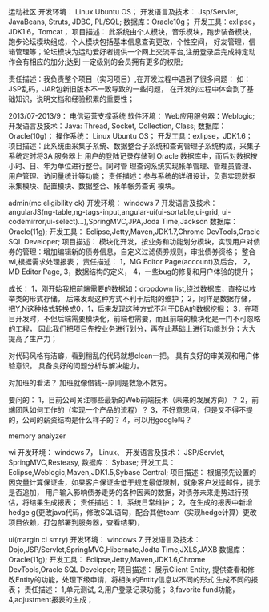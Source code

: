 运动社区
开发环境： Linux Ubuntu OS；
开发语言及技术： Jsp/Servlet, JavaBeans, Struts, JDBC, PL/SQL;
数据库：Oracle10g；
开发工具：exlipse，JDK1.6，Tomcat；
项目描述： 此系统由个人模块，音乐模块，跑步装备模块，跑步论坛模块组成，个人模块包括基本信息查询更改，个性空间，
   好友管理，信箱管理等；论坛模块为运动爱好者提供一个网上交流平台,注册登录后完成特定动作会有相应的加分;达到
  一定级别的会员拥有更多的权限;
   
责任描述：我负责整个项目（实习项目）,在开发过程中遇到了很多问题： 如：JSP乱码，JAR包新旧版本不一致导致的一些问题，
		在开发的过程中体会到了基础知识，说明文档和经验积累的重要性；

2013/07-2013/9：
电信运营支撑系统
软件环境： Web应用服务器：Weblogic;
开发语言及技术：Java: Thread, Socket, Collection, Class;
数据库：Oracle(10g)；
操作系统： Linux Ubuntu OS；
开发工具：exlipse，JDK1.6；
项目描述：此系统由采集子系统、数据整合子系统和查询管理子系统构成，采集子系统定时将3A 服务器上
  用户的登陆记录存储到 Oracle 数据库中，而后对数据按小时、日、年为单位进行整合。同时管
  理查询系统实现帐单管理、管理员管理、用户管理、访问量统计等功能；
责任描述：参与系统的详细设计，负责实现数据采集模块、配置模块、数据整合、帐单帐务查询
  模块。

  
  admin(mc eligibility ck)
开发环境： windows 7
开发语言及技术： angularJS(ng-table,ng-tags-input,angular-ui(ui-sortable,ui-grid,
		ui-codemirror,ui-select)...),SpringMVC,JPA,Joda Time,Jackson
数据库： Oracle(11g);
开发工具： Eclipse,Jetty,Maven,JDK1.7,Chrome DevTools,Oracle SQL Developer;
项目描述： 模块化开发，按业务和功能划分模块，实现用户对债券的管理：增加编辑新的债券信息，自定义过滤债券规则，审批债券资格；
		整合wi,根据需求处理报表；
责任描述： 1，MG Editor Page(account)及后台，
		2，MD Editor Page,
		3，数据结构的定义，
		4，一些bug的修复和用户体验的提升；

成长： 1，刚开始我把前端需要的数据如：dropdown list,绕过数据库，直接以枚举类的形式存储，
	后来发现这种方式不利于后期的维护；
	2，同样是数据存储，把Y,N这种格式转换成0，1，后来发现这种方式不利于DBA的数据挖掘；
	3，在项目开发时，不但后端需要模块化，前端也需要，而且前端的模块化是一门不可忽略的工程，
	  因此我们把项目先按业务进行划分，再在此基础上进行功能划分；大大提高了生产力；
		

		
对代码风格有洁癖，看到稍乱的代码就想clean一把。
具有良好的审美观和用户体验意识。
具备良好的问题分析与解决能力。

对加班的看法？
	加班就像借钱--原则是救急不救穷。


要问的：
	1，目前公司关注哪些最新的Web前端技术（未来的发展方向）？
	2，前端团队如何工作的（实现一个产品的流程）？
	3，不好意思问，但是又不得不提的，公司的薪资结构是什么样子的？
	4，可以用google吗？



memory analyzer









  wi
开发环境： windows 7， Linux、
开发语言及技术： JSP/Servlet, SpringMVC,Resteasy, 
数据库： Sybase;
开发工具： Eclipse,Weblogic,Maven,JDK1.5,Sybase Central;
项目描述： 根据预先设置的因变量计算保证金，如果客户保证金低于规定最低限制，就象客户发送邮件，提示是否追加，
	  用户输入影响债券走势的各种因素的数据，对债券未来走势进行预估，将结果生成报表；
责任描述： 1，系统日常维护；
		2，在生成的报表中新增hedge g(更改java代码，修改SQL语句，配合其他team（实现hedge计算）更改项目依赖，打包部署到服务器，查看结果)，



ui(margin cl smry)
开发环境： windows 7
开发语言及技术： Dojo,JSP/Servlet,SpringMVC,Hibernate,Jodta Time,JXLS,JAXB
数据库： Oracle(11g);
开发工具： Eclipse,Jetty,Maven,JDK1.6,Chrome DevTools,Oracle SQL Developer;
项目描述： 展示Client Entity, 提供查看和修改Entity的功能，处理下级申请，将相关的Entity信息以不同的形式
		生成不同的报表；
责任描述： 1,单元测试, 
		2,用户登录记录功能；
		3,favorite fund功能，
		4,adjustment报表的生成；








































